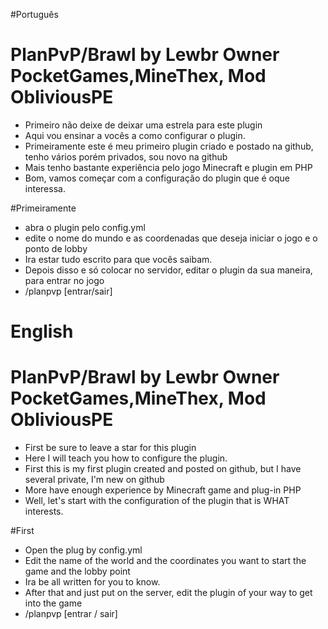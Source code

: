 #Português

# PlanPvP/Brawl by Lewbr Owner PocketGames,MineThex, Mod ObliviousPE

- Primeiro não deixe de deixar uma estrela para este plugin 
- Aqui vou ensinar a vocês a como configurar o plugin.
- Primeiramente este é meu primeiro plugin criado e postado na github, tenho vários porém privados, sou novo na github
- Mais tenho bastante experiência pelo jogo Minecraft e plugin em PHP
- Bom, vamos começar com a configuração do plugin que é oque interessa.

#Primeiramente 
- abra o plugin pelo config.yml 
- edite o nome do mundo e as coordenadas que deseja iniciar o jogo e o ponto de lobby
- Ira estar tudo escrito para que vocês saibam.
- Depois disso e só colocar no servidor, editar o plugin da sua maneira, para entrar no jogo 
- /planpvp [entrar/sair]

# English

# PlanPvP/Brawl by Lewbr Owner PocketGames,MineThex, Mod ObliviousPE

- First be sure to leave a star for this plugin
- Here I will teach you how to configure the plugin.
- First this is my first plugin created and posted on github, but I have several private, I'm new on github
- More have enough experience by Minecraft game and plug-in PHP
- Well, let's start with the configuration of the plugin that is WHAT interests.

#First
- Open the plug by config.yml
- Edit the name of the world and the coordinates you want to start the game and the lobby point
- Ira be all written for you to know.
- After that and just put on the server, edit the plugin of your way to get into the game
- /planpvp [entrar / sair]

